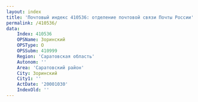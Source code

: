 ```yaml
---
layout: index
title: 'Почтовый индекс 410536: отделение почтовой связи Почты России'
permalink: /410536/
data:
    Index: 410536
    OPSName: Зоринский
    OPSType: О
    OPSSubm: 410999
    Region: 'Саратовская область'
    Autonom: ''
    Area: 'Саратовский район'
    City: Зоринский
    City1: ''
    ActDate: '20001030'
    IndexOld: ''
---
```

